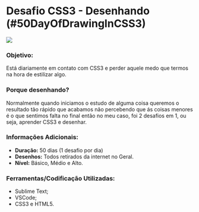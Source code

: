 # Desafio CSS3 - Desenhando (#50DayOfDrawingInCSS3)
![](https://user-images.githubusercontent.com/48417347/62843522-c18bfc00-bc90-11e9-9a13-f71807063789.jpg)

### Objetivo:
Está diariamente em contato com CSS3 e perder aquele medo que termos na hora de estilizar algo.

### Porque desenhando?
Normalmente quando iniciamos o estudo de alguma coisa queremos o resultado tão rápido que acabamos não percebendo que ás coisas menores é o que sentimos falta no final então no meu caso, foi 2 desafios em 1, ou seja, aprender CSS3 e desenhar.

### Informações Adicionais:
- **Duração:** 50 dias (1 desafio por dia)
- **Desenhos:** Todos retirados da internet no Geral.
- **Nível:** Básico, Médio e Alto.

### Ferramentas/Codificação Utilizadas:
- Sublime Text;
- VSCode;
- CSS3 e HTML5.